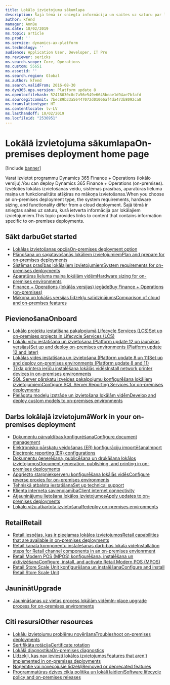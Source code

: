 ```yaml
---
title: Lokālo izvietojumu sākumlapa
description: Šajā tēmā ir sniegta informācija un saites uz saturu par lokālajiem izvietojumiem.
author: kfend
manager: AnnBe
ms.date: 10/02/2019
ms.topic: article
ms.prod: ''
ms.service: dynamics-ax-platform
ms.technology: ''
audience: Application User, Developer, IT Pro
ms.reviewer: sericks
ms.search.scope: Core, Operations
ms.custom: 55651
ms.assetid: ''
ms.search.region: Global
ms.author: kfend
ms.search.validFrom: 2016-08-30
ms.dyn365.ops.version: Platform update 8
ms.openlocfilehash: 52418030c0c7a56e549e6645beae1d94ae7bfafd
ms.sourcegitcommit: 7bec89b33a56447072d01066af4da473b8092ca8
ms.translationtype: HT
ms.contentlocale: lv-LV
ms.lasthandoff: 10/02/2019
ms.locfileid: "2536951"
---
```

# <a name="on-premises-deployment-home-page"></a><span data-ttu-id="cb8e0-103">Lokālā izvietojuma sākumlapa</span><span class="sxs-lookup"><span data-stu-id="cb8e0-103">On-premises deployment home page</span></span>

[!include [banner](../includes/banner.md)]

<span data-ttu-id="cb8e0-104">Varat izvietot programmu Dynamics 365 Finance + Operations (lokālo versiju).</span><span class="sxs-lookup"><span data-stu-id="cb8e0-104">You can deploy Dynamics 365 Finance + Operations (on-premises).</span></span> <span data-ttu-id="cb8e0-105">Izvēloties lokālās izvietošanas veidu, sistēmas prasības, aparatūras lieluma maiņa un funkcionalitāte atšķiras no mākoņa izvietošanas.</span><span class="sxs-lookup"><span data-stu-id="cb8e0-105">When you choose an on-premises deployment type, the system requirements, hardware sizing, and functionality differ from a cloud deployment.</span></span> <span data-ttu-id="cb8e0-106">Šajā tēmā ir sniegtas saites uz saturu, kurā ietverta informācija par lokālajiem izvietojumiem.</span><span class="sxs-lookup"><span data-stu-id="cb8e0-106">This topic provides links to content that contains information specific to on-premises deployments.</span></span>

## <a name="get-started"></a><span data-ttu-id="cb8e0-107">Sākt darbu</span><span class="sxs-lookup"><span data-stu-id="cb8e0-107">Get started</span></span>
- [<span data-ttu-id="cb8e0-108">Lokālas izvietošanas opcija</span><span class="sxs-lookup"><span data-stu-id="cb8e0-108">On-premises deployment option</span></span>](on-premises-overview.md)
- [<span data-ttu-id="cb8e0-109">Plānošana un sagatavošanās lokāliem izvietojumiem</span><span class="sxs-lookup"><span data-stu-id="cb8e0-109">Plan and prepare for on-premises deployments</span></span>](plan-onprem-deployment.md)
- [<span data-ttu-id="cb8e0-110">Sistēmas prasības lokālajiem izvietojumiem</span><span class="sxs-lookup"><span data-stu-id="cb8e0-110">System requirements for on-premises deployments</span></span>](../../fin-ops/get-started/system-requirements-on-prem.md)
- [<span data-ttu-id="cb8e0-111">Aparatūras lieluma maiņa lokālām vidēm</span><span class="sxs-lookup"><span data-stu-id="cb8e0-111">Hardware sizing for on-premises environments</span></span>](../../fin-ops/get-started/hardware-sizing-on-premises-environments.md)
- [<span data-ttu-id="cb8e0-112">Finance + Operations (lokālās versijas) iegāde</span><span class="sxs-lookup"><span data-stu-id="cb8e0-112">Buy Finance + Operations (on-premises)</span></span>](../../fin-ops/get-started/purchase-on-premises.md)
- [<span data-ttu-id="cb8e0-113">Mākoņa un lokālās versijas līdzekļu salīdzinājums</span><span class="sxs-lookup"><span data-stu-id="cb8e0-113">Comparison of cloud and on-premises features</span></span>](../../fin-ops/get-started/cloud-prem-comparison.md)

## <a name="onboard"></a><span data-ttu-id="cb8e0-114">Pievienošana</span><span class="sxs-lookup"><span data-stu-id="cb8e0-114">Onboard</span></span>
- [<span data-ttu-id="cb8e0-115">Lokālo projektu iestatīšana pakalpojumā Lifecycle Services (LCS)</span><span class="sxs-lookup"><span data-stu-id="cb8e0-115">Set up on-premises projects in Lifecycle Services (LCS)</span></span>](../lifecycle-services/lbd-create-lcs-on-prem-project.md)
- [<span data-ttu-id="cb8e0-116">Lokālu vižu iestatīšana un izvietošana (Platform update 12 un jaunākas versijas)</span><span class="sxs-lookup"><span data-stu-id="cb8e0-116">Set up and deploy on-premises environments (Platform update 12 and later)</span></span>](setup-deploy-on-premises-pu12.md)
- [<span data-ttu-id="cb8e0-117">Lokālas vides iestatīšana un izvietošana (Platform update 8 un 11)</span><span class="sxs-lookup"><span data-stu-id="cb8e0-117">Set up and deploy on-premises environments (Platform update 8 and 11)</span></span>](setup-deploy-on-premises-pu8-pu11.md)
- [<span data-ttu-id="cb8e0-118">Tīkla printera ierīču instalēšana lokālās vidēs</span><span class="sxs-lookup"><span data-stu-id="cb8e0-118">Install network printer devices in on-premises environments</span></span>](../analytics/install-network-printer-onprem.md)
- [<span data-ttu-id="cb8e0-119">SQL Server pārskatu izveides pakalpojumu konfigurēšana lokāliem izvietojumiem</span><span class="sxs-lookup"><span data-stu-id="cb8e0-119">Configure SQL Server Reporting Services for on-premises deployments</span></span>](../analytics/configure-ssrs-on-premises.md)
- [<span data-ttu-id="cb8e0-120">Pielāgotu modeļu izstrāde un izvietošana lokālām vidēm</span><span class="sxs-lookup"><span data-stu-id="cb8e0-120">Develop and deploy custom models to on-premises environments</span></span>](develop-deploy-custom-models-on-premises.md)

## <a name="work-in-your-on-premises-deployment"></a><span data-ttu-id="cb8e0-121">Darbs lokālajā izvietojumā</span><span class="sxs-lookup"><span data-stu-id="cb8e0-121">Work in your on-premises deployment</span></span>
- [<span data-ttu-id="cb8e0-122">Dokumentu pārvaldības konfigurēšana</span><span class="sxs-lookup"><span data-stu-id="cb8e0-122">Configure document management</span></span>](../../fin-ops/organization-administration/configure-document-management.md)
- [<span data-ttu-id="cb8e0-123">Elektronisko pārskatu veidošanas (ER) konfigurāciju importēšana</span><span class="sxs-lookup"><span data-stu-id="cb8e0-123">Import Electronic reporting (ER) configurations</span></span>](../analytics/electronic-reporting-import-ger-configurations.md)
- [<span data-ttu-id="cb8e0-124">Dokumentu ģenerēšana, publicēšana un drukāšana lokālos izvietojumos</span><span class="sxs-lookup"><span data-stu-id="cb8e0-124">Document generation, publishing, and printing in on-premises deployments</span></span>](../analytics/printing-capabilities-on-premises.md)
- [<span data-ttu-id="cb8e0-125">Apgriezto starpniekserveru konfigurēšana lokālās vidēs</span><span class="sxs-lookup"><span data-stu-id="cb8e0-125">Configure reverse proxies for on-premises environments</span></span>](onprem-reverseproxy.md)
- [<span data-ttu-id="cb8e0-126">Tehniskā atbalsta iestatīšana</span><span class="sxs-lookup"><span data-stu-id="cb8e0-126">Set up technical support</span></span>](../lifecycle-services/support-experience.md)
- [<span data-ttu-id="cb8e0-127">Klienta interneta savienojamība</span><span class="sxs-lookup"><span data-stu-id="cb8e0-127">Client internet connectivity</span></span>](../user-interface/client-disconnected.md)
- [<span data-ttu-id="cb8e0-128">Atjauninājumu lietošana lokālos izvietojumos</span><span class="sxs-lookup"><span data-stu-id="cb8e0-128">Apply updates to on-premises deployments</span></span>](apply-updates-on-premises.md)
- [<span data-ttu-id="cb8e0-129">Lokālo vižu atkārtota izvietošana</span><span class="sxs-lookup"><span data-stu-id="cb8e0-129">Redeploy on-premises environments</span></span>](redeploy-on-prem.md)

## <a name="retail"></a><span data-ttu-id="cb8e0-130">Retail</span><span class="sxs-lookup"><span data-stu-id="cb8e0-130">Retail</span></span>
- [<span data-ttu-id="cb8e0-131">Retail iespējas, kas ir pieejamas lokālos izvietojumos</span><span class="sxs-lookup"><span data-stu-id="cb8e0-131">Retail capabilities that are available in on-premises deployments</span></span>](../../../retail/retail-onprem.md)
- [<span data-ttu-id="cb8e0-132">Retail kanāla komponentu instalēšanas darbības lokālā vidē</span><span class="sxs-lookup"><span data-stu-id="cb8e0-132">Installation steps for Retail channel components in an on-premises envionrment</span></span>](deploy-retail-onprem.md)
- [<span data-ttu-id="cb8e0-133"> Retail Modern POS (MPOS) konfigurēšana, instalēšana un aktivizēšana</span><span class="sxs-lookup"><span data-stu-id="cb8e0-133">Configure, install, and activate Retail Modern POS (MPOS)</span></span>](../../../retail/retail-modern-pos-device-activation.md)
- [<span data-ttu-id="cb8e0-134">Retail Store Scale Unit konfigurēšana un instalēšana</span><span class="sxs-lookup"><span data-stu-id="cb8e0-134">Configure and install Retail Store Scale Unit</span></span>](../../../retail/dev-itpro/retail-store-scale-unit-configuration-installation.md)

## <a name="upgrade"></a><span data-ttu-id="cb8e0-135">Jaunināt</span><span class="sxs-lookup"><span data-stu-id="cb8e0-135">Upgrade</span></span>
- [<span data-ttu-id="cb8e0-136">Jaunināšanas uz vietas process lokālām vidēm</span><span class="sxs-lookup"><span data-stu-id="cb8e0-136">In-place upgrade process for on-premises environments</span></span>](../migration-upgrade/on-prem-upgrade.md)

## <a name="other-resources"></a><span data-ttu-id="cb8e0-137">Citi resursi</span><span class="sxs-lookup"><span data-stu-id="cb8e0-137">Other resources</span></span>
- [<span data-ttu-id="cb8e0-138">Lokālu izvietojumu problēmu novēršana</span><span class="sxs-lookup"><span data-stu-id="cb8e0-138">Troubleshoot on-premises deployments</span></span>](troubleshoot-on-prem.md)
- [<span data-ttu-id="cb8e0-139">Sertifikāta rotācija</span><span class="sxs-lookup"><span data-stu-id="cb8e0-139">Certificate rotation</span></span>](certificate-rotation-on-prem.md)
- [<span data-ttu-id="cb8e0-140">Lokālā diagnostika</span><span class="sxs-lookup"><span data-stu-id="cb8e0-140">On-premises diagnostics</span></span>](on-premises-diagnostics.md)
- [<span data-ttu-id="cb8e0-141">Līdzekļi, kas nav ieviesti lokālos izvietojumos</span><span class="sxs-lookup"><span data-stu-id="cb8e0-141">Features that aren't implemented in on-premises deployments</span></span>](../../fin-ops/get-started/features-not-implemented-on-prem.md)
- [<span data-ttu-id="cb8e0-142">Noņemtie vai novecojušie līdzekļi</span><span class="sxs-lookup"><span data-stu-id="cb8e0-142">Removed or deprecated features</span></span>](../migration-upgrade/deprecated-features.md)
- [<span data-ttu-id="cb8e0-143">Programmatūras dzīves cikla politika un lokāli laidieni</span><span class="sxs-lookup"><span data-stu-id="cb8e0-143">Software lifecycle policy and on-premises releases</span></span>](../migration-upgrade/on-prem-version-update-policy.md)
 
